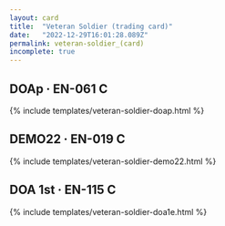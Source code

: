 ```yaml
---
layout: card
title:  "Veteran Soldier (trading card)"
date:   "2022-12-29T16:01:28.089Z"
permalink: veteran-soldier_(card)
incomplete: true
---
```


## DOAp &middot; EN-061 C

{% include templates/veteran-soldier-doap.html %}


## DEMO22 &middot; EN-019 C

{% include templates/veteran-soldier-demo22.html %}


## DOA 1st &middot; EN-115 C

{% include templates/veteran-soldier-doa1e.html %}
